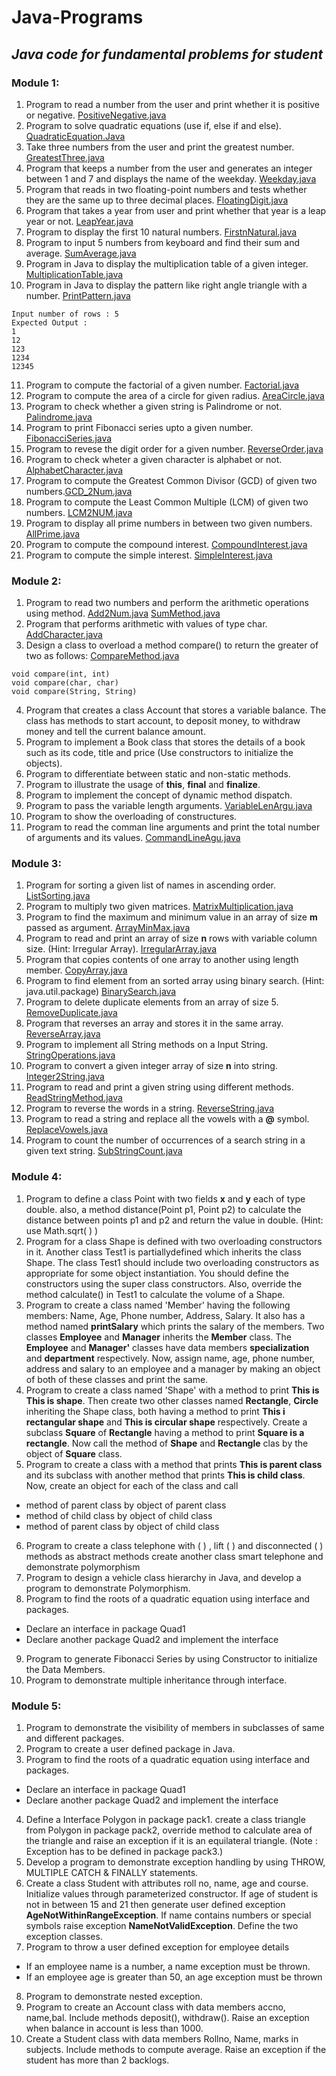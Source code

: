 # Java-Programs
## *Java code for fundamental problems for student*
### Module 1:

1. Program to read a number from the user and print whether it is positive or negative. [PositiveNegative.java](https://github.com/SaketJNU/Java-Programs/blob/main/module1/PositiveNegative.java)
2. Program to solve quadratic equations (use if, else if and else).  [QuadraticEquation.Java](https://github.com/SaketJNU/Java-Programs/blob/main/module1/QuadaticEquation.java)
3. Take three numbers from the user and print the greatest number. [GreatestThree.java](https://github.com/SaketJNU/Java-Programs/blob/main/module1/GreatestThree.java)
4. Program that keeps a number from the user and generates an integer between 1 and 7 and displays 
the name of the weekday. [Weekday.java](https://github.com/SaketJNU/Java-Programs/blob/main/module1/Weekday.java)
5. Program that reads in two floating-point numbers and tests whether they are the same up to three decimal places. [FloatingDigit.java](https://github.com/SaketJNU/Java-Programs/blob/main/module1/FloatingDigit.java)
6. Program that takes a year from user and print whether that year is a leap year or not. [LeapYear.java](https://github.com/SaketJNU/Java-Programs/blob/master/module1/LeapYear.java)
7. Program to display the first 10 natural numbers.    [FirstnNatural.java](https://github.com/SaketJNU/Java-Programs/blob/main/module1/FirstnNatural.java)
8. Program to input 5 numbers from keyboard and find their sum and average. [SumAverage.java](https://github.com/SaketJNU/Java-Programs/blob/main/module1/SumAverage.java)
9. Program in Java to display the multiplication table of a given integer. [MultiplicationTable.java](https://github.com/SaketJNU/Java-Programs/blob/main/module1/MultiplicationTable.java)
10. Program in Java to display the pattern like right angle triangle with a number. [PrintPattern.java](https://github.com/SaketJNU/Java-Programs/blob/main/module1/PrintPattern.java)
```
Input number of rows : 5
Expected Output :
1 
12 
123 
1234 
12345
```
11. Program to compute the factorial of a given number. [Factorial.java](https://github.com/SaketJNU/Java-Programs/blob/main/module1/Factorial.java)
12. Program to compute the area of a circle for given radius. [AreaCircle.java](https://github.com/SaketJNU/Java-Programs/blob/main/module1/AreaCircle.java)
13. Program to check whether a given string is Palindrome or not. [Palindrome.java](https://github.com/SaketJNU/Java-Programs/blob/main/module1/Palindrome.java)
14. Program to print Fibonacci series upto a given number. [FibonacciSeries.java](https://github.com/SaketJNU/Java-Programs/blob/main/module1/FibonacciSeries.java)
15. Program to revese the digit order for a given number. [ReverseOrder.java](https://github.com/SaketJNU/Java-Programs/blob/main/module1/ReverseOrder.java)
16. Program to check wheter a given character is alphabet or not. [AlphabetCharacter.java](https://github.com/SaketJNU/Java-Programs/blob/main/module1/AlphabetCharacter.java)
17. Program to compute the Greatest Common Divisor (GCD) of given two numbers.[GCD_2Num.java](https://github.com/SaketJNU/Java-Programs/blob/main/module1/GCD_2Num.java)
18. Program to compute the Least Common Multiple (LCM) of given two numbers. [LCM2NUM.java](https://github.com/SaketJNU/Java-Programs/blob/main/module1/LCM2NUM.java)
19. Program to display all prime numbers in between two given numbers. [AllPrime.java](https://github.com/SaketJNU/Java-Programs/blob/main/module1/AllPrime.java)
20. Program to compute the compound interest. [CompoundInterest.java](https://github.com/SaketJNU/Java-Programs/blob/main/module1/CompoundInterest.java)
21. Program to compute the simple interest. [SimpleInterest.java](https://github.com/SaketJNU/Java-Programs/blob/main/module1/SimpleInterest.java)

### Module 2:

1. Program to read two numbers and perform the arithmetic operations using method. [Add2Num.java](https://github.com/SaketJNU/Java-Programs/blob/main/module2/Add2Num.java)  [SumMethod.java](https://github.com/SaketJNU/Java-Programs/blob/main/module2/SumMethod.java)
2. Program that performs arithmetic with values of type char. [AddCharacter.java](https://github.com/SaketJNU/Java-Programs/blob/main/module2/AddCharacter.java)
3. Design a class to overload a method compare() to return the greater of two as follows: [CompareMethod.java](https://github.com/SaketJNU/Java-Programs/blob/main/module2/CompareMethod.java)
```
void compare(int, int)
void compare(char, char)
void compare(String, String)
```
4. Program that creates a class Account that stores a variable balance. The class has methods to start account, to deposit money, to withdraw money and tell the current balance amount.
5. Program to implement a Book class that stores the details of a book such as its code, title and price (Use constructors to initialize the objects).
6. Program to differentiate between static and non-static methods.
7. Program to illustrate the usage of **this**, **final** and **finalize**.
8. Program to implement the concept of dynamic method dispatch.
9. Program to pass the variable length arguments. [VariableLenArgu.java](https://github.com/SaketJNU/Java-Programs/blob/main/module2/VariableLenArgu.java)
10. Program to show the overloading of constructures.
11. Program to read the comman line arguments and print the total number of arguments and its values. [CommandLineAgu.java](https://github.com/SaketJNU/Java-Programs/blob/main/module2/CommandLineAgu.java)

### Module 3:

1. Program for sorting a given list of names in ascending order.  [ListSorting.java](https://github.com/SaketJNU/Java-Programs/blob/main/module3/ListSorting.java)
2. Program to multiply two given matrices. [MatrixMultiplication.java](https://github.com/SaketJNU/Java-Programs/blob/main/module3/MatrixMultiplication.java)
3. Program to find the maximum and minimum value in an array of size **m** passed as argument. [ArrayMinMax.java](https://github.com/SaketJNU/Java-Programs/blob/main/module3/ArrayMinMax.java)
4. Program to read and print an array of size **n** rows with variable column size. (Hint: Irregular Array). [IrregularArray.java](https://github.com/SaketJNU/Java-Programs/blob/main/module3/IrregularArray.java)
5. Program that copies contents of one array to another using length member.   [CopyArray.java](https://github.com/SaketJNU/Java-Programs/blob/main/module3/CopyArray.java)
6. Program to find element from an sorted array using binary search. (Hint: java.util.package) [BinarySearch.java](https://github.com/SaketJNU/Java-Programs/blob/main/module3/BinarySearch.java)
7. Program to delete duplicate elements from an array of size 5.                           [RemoveDuplicate.java](https://github.com/SaketJNU/JavaPrograms/blob/main/module3/RemoveDuplicate.java)
8. Program that reverses an array and stores it in the same array. [ReverseArray.java](https://github.com/SaketJNU/Java-Programs/blob/main/module3/ReverseArray.java)
9. Program to implement all String methods on a Input String.  [StringOperations.java](https://github.com/SaketJNU/Java-Programs/blob/main/module3/StringOperations.java)
10. Program to convert a given integer array of size **n** into string. [Integer2String.java](https://github.com/SaketJNU/Java-Programs/blob/main/module3/Integer2String.java)
11. Program to read and print a given string using different methods. [ReadStringMethod.java](https://github.com/SaketJNU/Java-Programs/blob/main/module3/ReadStringMethod.java)
12. Program to reverse the words in a string. [ReverseString.java](https://github.com/SaketJNU/Java-Programs/blob/main/module3/ReverseString.java)
13. Program to read a string and replace all the vowels with a **@** symbol. [ReplaceVowels.java](https://github.com/SaketJNU/Java-Programs/blob/main/module3/ReplaceVowels.java)
14. Program to count the number of occurrences of a search string in a given text string. [SubStringCount.java](https://github.com/SaketJNU/Java-Programs/blob/main/module3/SubStringCount.java)

### Module 4:

1. Program to define a class Point with two fields **x** and **y** each of type double. also,  a method 
distance(Point p1, Point p2) to calculate the distance between points p1 and p2 and return the value 
in double. (Hint: use Math.sqrt( ) )
2. Program for a class Shape is defined with two overloading constructors in it. Another class Test1 is partiallydefined which inherits the class Shape. The class Test1 should include two overloading constructors as appropriate for some object instantiation. You should define the constructors using the super class constructors. Also, override the method calculate() in Test1 to calculate the volume of a Shape.
3. Program to create a class named 'Member' having the following members: Name, Age, Phone number, Address, Salary. It also has a method named **printSalary** which prints the salary of the members. Two classes **Employee** and **Manager** inherits the **Member** class. The **Employee** and **Manager'** classes have data members **specialization** and **department** respectively. Now, assign name, age, phone number, address and salary to an employee and a manager by making an object of both of these classes and print the same.
4. Program to create a class named 'Shape' with a method to print **This is This is shape**. Then create two other classes named **Rectangle**, **Circle** inheriting the Shape class, both having a method to print **This i 
rectangular shape** and **This is circular shape** respectively. Create a subclass **Square** of **Rectangle** 
having a method to print **Square is a rectangle**. Now call the method of **Shape** and **Rectangle** clas 
by the object of **Square** class.
5. Program to create a class with a method that prints **This is parent class** and its subclass with another method that prints **This is child class**. Now, create an object for each of the class and call
- method of parent class by object of parent class
- method of child class by object of child class
- method of parent class by object of child class
6. Program to create a class telephone with ( ) , lift ( ) and disconnected ( ) methods as abstract methods create another class smart telephone and demonstrate polymorphism
7. Program to design a vehicle class hierarchy in Java, and develop a program to demonstrate Polymorphism.
8. Program to find the roots of a quadratic equation using interface and packages.
- Declare an interface in package Quad1
- Declare another package Quad2 and implement the interface
9. Program to generate Fibonacci Series by using Constructor to initialize the Data Members.
10. Program to demonstrate multiple inheritance through interface.

### Module 5:

1. Program to demonstrate the visibility of members in subclasses of same and different packages.
2. Program to create a user defined package in Java.
3. Program to find the roots of a quadratic equation using interface and packages.
- Declare an interface in package Quad1
- Declare another package Quad2 and implement the interface
4. Define a Interface Polygon in package pack1. create a class triangle from Polygon in package pack2, override method to calculate area of the triangle and raise an exception if it is an equilateral triangle. (Note : Exception has to be defined in package pack3.)
5. Develop a program to demonstrate exception handling by using THROW, MULTIPLE CATCH & FINALLY statements.
6. Create a class Student with attributes roll no, name, age and course. Initialize values through parameterized constructor. If age of student is not in between 15 and 21 then generate user defined exception **AgeNotWithinRangeException**. If name contains numbers or special symbols raise exception **NameNotValidException**. Define the two exception classes.
7. Program to throw a user defined exception for employee details
- If an employee name is a number, a name exception must be thrown.
- If an employee age is greater than 50, an age exception must be thrown
8. Program to demonstrate nested exception.
9. Program to create an Account class with data members accno, name,bal. Include methods deposit(), withdraw(). Raise an exception when balance in account is less than 1000.
10. Create a Student class with data members Rollno, Name, marks in subjects. Include methods to compute average. Raise an exception if the student has more than 2 backlogs.
